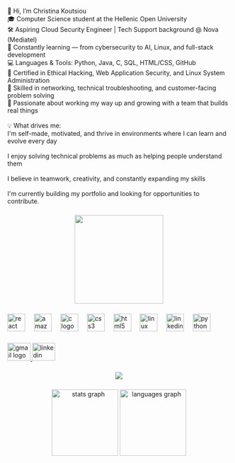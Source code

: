 <p align="left">👋 Hi, I’m Christina Koutsiou<br>🎓 Computer Science student at the Hellenic Open University<br>🛠️ Aspiring Cloud Security Engineer | Tech Support background @ Nova (Mediatel)<br>🌱 Constantly learning — from cybersecurity to AI, Linux, and full-stack development<br>💻 Languages & Tools: Python, Java, C, SQL, HTML/CSS, GitHub<br>🔐 Certified in Ethical Hacking, Web Application Security, and Linux System Administration<br>📡 Skilled in networking, technical troubleshooting, and customer-facing problem solving<br>🚀 Passionate about working my way up and growing with a team that builds real things<br><br>💡 What drives me:<br>I'm self-made, motivated, and thrive in environments where I can learn and evolve every day<br><br>I enjoy solving technical problems as much as helping people understand them<br><br>I believe in teamwork, creativity, and constantly expanding my skills<br><br>I'm currently building my portfolio and looking for opportunities to contribute.</p>

###

<div align="center">
  <img height="200" src="https://media.giphy.com/media/kjLHn7FKhgZDa/giphy.gif"  />
</div>

###

<div align="left">
  <img src="https://cdn.jsdelivr.net/gh/devicons/devicon/icons/react/react-original.svg" height="40" alt="react logo"  />
  <img width="12" />
  <img src="https://cdn.jsdelivr.net/gh/devicons/devicon/icons/amazonwebservices/amazonwebservices-line-wordmark.svg" height="40" alt="amazonwebservices logo"  />
  <img width="12" />
  <img src="https://cdn.jsdelivr.net/gh/devicons/devicon/icons/c/c-original.svg" height="40" alt="c logo"  />
  <img width="12" />
  <img src="https://cdn.jsdelivr.net/gh/devicons/devicon/icons/css3/css3-original.svg" height="40" alt="css3 logo"  />
  <img width="12" />
  <img src="https://cdn.jsdelivr.net/gh/devicons/devicon/icons/html5/html5-original.svg" height="40" alt="html5 logo"  />
  <img width="12" />
  <img src="https://cdn.jsdelivr.net/gh/devicons/devicon/icons/linux/linux-original.svg" height="40" alt="linux logo"  />
  <img width="12" />
  <img src="https://cdn.jsdelivr.net/gh/devicons/devicon/icons/linkedin/linkedin-original.svg" height="40" alt="linkedin logo"  />
  <img width="12" />
  <img src="https://cdn.jsdelivr.net/gh/devicons/devicon/icons/python/python-original.svg" height="40" alt="python logo"  />
</div>

###

<div align="left">
  <a href="christinakoutsiou2004@gmail.com" target="_blank">
    <img src="https://raw.githubusercontent.com/maurodesouza/profile-readme-generator/master/src/assets/icons/social/gmail/default.svg" width="52" height="40" alt="gmail logo"  />
  </a>
  <a href="www.linkedin.com/in/christina-koutsiou-25a128282" target="_blank">
    <img src="https://raw.githubusercontent.com/maurodesouza/profile-readme-generator/master/src/assets/icons/social/linkedin/default.svg" width="52" height="40" alt="linkedin logo"  />
  </a>
</div>

###

<div align="center">
  <img src="https://visitor-badge.laobi.icu/badge?page_id=CHRIS713648.CHRIS713648&left_color=coral&right_color=darkblue&left_text=Visitors"  />
</div>

###

<div align="center">
  <img src="https://github-readme-stats.vercel.app/api?username=CHRIS713648&hide_title=true&hide_rank=true&show_icons=true&include_all_commits=true&count_private=true&disable_animations=false&theme=dark&locale=en&hide_border=true&order=1" height="150" alt="stats graph"  />
  <img src="https://github-readme-stats.vercel.app/api/top-langs?username=CHRIS713648&locale=en&hide_title=false&layout=compact&card_width=320&langs_count=5&theme=dracula&hide_border=false&order=2" height="150" alt="languages graph"  />
</div>

###
